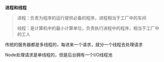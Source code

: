 **进程和线程**

> 进程：负责为程序的运行提供必备的程序，进程相当于工厂中的车间
>
> 线程：是计算机中的最小计算单位，负责执行进程中的程序，相当于工厂中的工人

传统的服务器都是多线程的，每进来一个请求，就分一个线程去处理请求

Node处理请求是单线程的，但是后台拥有一个I/O线程池